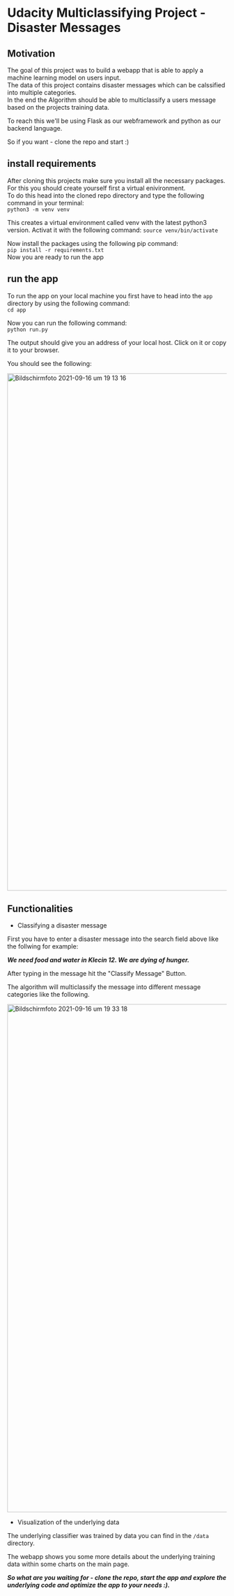 # Udacity Multiclassifying Project - Disaster Messages

## Motivation

The goal of this project was to build a webapp that is able to apply a machine learning model on users input.<br/>
The data of this project contains disaster messages which can be calssified into multiple categories.<br/>
In the end the Algorithm should be able to multiclassify a users message based on the projects training data.

To reach this we'll be using Flask as our webframework and python as our backend language.

So if you want - clone the repo and start :)

## install requirements
After cloning this projects make sure you install all the necessary packages.
For this you should create yourself first a virtual enivironment.
<br/>To do this head into the cloned repo directory and type the following command in your terminal:<br/>
```python3 -m venv venv```

This creates a virtual environment called venv with the latest python3 version. Activat it with the following command:
```source venv/bin/activate```

Now install the packages using the following pip command:<br/>
```pip install -r requirements.txt```<br/>
Now you are ready to run the app

## run the app
To run the app on your local machine you first have to head into the ```app``` directory by using the following command:<br/>
```cd app```

Now you can run the following command:<br/>
```python run.py```<br/>

The output should give you an address of your local host. Click on it or copy it to your browser.

You should see the following:

<img width="1185" alt="Bildschirmfoto 2021-09-16 um 19 13 16" src="https://user-images.githubusercontent.com/65920261/133655974-2847ae60-8518-48ff-b353-a83ba361ab5b.png">

## Functionalities
- Classifying a disaster message

First you have to enter a disaster message into the search field above like the follwing for example:

***We need food and water in Klecin 12. We are dying of hunger.***

After typing in the message hit the "Classify Message" Button.

The algorithm will multiclassify the message into different message categories like the following.

<img width="1164" alt="Bildschirmfoto 2021-09-16 um 19 33 18" src="https://user-images.githubusercontent.com/65920261/133658505-fdd4c078-24aa-4319-9e11-4a4f5c5f326b.png">


- Visualization of the underlying data

The underlying classifier was trained by data you can find in the ```/data``` directory.

The webapp shows you some more details about the underlying training data within some charts on the main page.

***So what are you waiting for - clone the repo, start the app and explore the underlying code and optimize the app to your needs :).***
